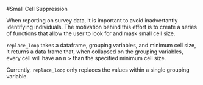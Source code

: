 #Small Cell Suppression

When reporting on survey data, it is important to avoid inadvertantly identifying individuals. The motivation behind this effort is to create a series of functions that allow the user to look for and mask small cell size.

`replace_loop` takes a dataframe, grouping variables, and minimum cell size, it returns a data frame that, when collapsed on the grouping variables, every cell will have an n > than the specified minimum cell size.

Currently, `replace_loop` only replaces the values within a single grouping variable.